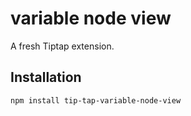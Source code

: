 # variable node view

A fresh Tiptap extension.

## Installation

```bash
npm install tip-tap-variable-node-view
```
